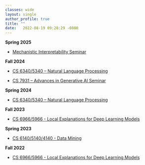```yaml
---
classes: wide
layout: single
author_profile: true
title: ""
date:   2022-08-19 09:28:29 -0800
---
```


**Spring 2025**

* [Mechanistic Interpretability Seminar](https://utah-mechanistic-interpretability.notion.site/)

**Fall 2024**

* [CS 6340/5340 – Natural Language Processing](https://utah-cs6340-nlp.notion.site/Natural-Language-Processing-bd1a2ca290fc44f69556908ad8d25c70)

* [CS 7931 – Advances in Generative AI Seminar](https://utah-advanced-genai.notion.site/Advances-in-Generative-AI-fb7c120f83874d17a0d1f00f471103b3)

**Spring 2024**

* [CS 6340/5340 – Natural Language Processing](https://utah-intro-nlp.github.io/)

**Fall 2023**             

* [CS 6966/5966 - Local Explanations for Deep Learning Models](https://utah-explainability.github.io/)               


**Spring 2023**

* [CS 6140/5140/4140 - Data Mining](https://utah-data-mining-spring23.github.io/)

**Fall 2022**

* [CS 6966/5966 - Local Explanations for Deep Learning Models](https://utah-explainability-fall22.github.io/)

